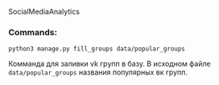 SocialMediaAnalytics



### Commands:
 ```python3 manage.py fill_groups data/popular_groups```

Комманда для заливки vk групп в базу. В исходном файле `data/popular_groups` названия популярных вк групп.
